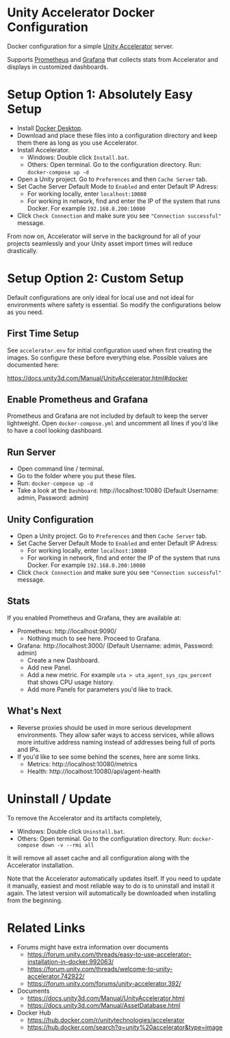 # Unity Accelerator Docker Configuration
Docker configuration for a simple [Unity Accelerator](https://hub.docker.com/r/unitytechnologies/accelerator) server.

Supports [Prometheus](https://prometheus.io/) and [Grafana](https://grafana.com/) that collects stats from Accelerator and displays in customized dashboards.


# Setup Option 1: Absolutely Easy Setup

- Install [Docker Desktop](https://www.docker.com/products/docker-desktop).
- Download and place these files into a configuration directory and keep them there as long as you use Accelerator.
- Install Accelerator.
  - Windows: Double click `Install.bat`.
  - Others: Open terminal. Go to the configuration directory. Run: `docker-compose up -d`
- Open a Unity project. Go to `Preferences` and then `Cache Server` tab. 
- Set Cache Server Default Mode to `Enabled` and enter Default IP Adress:
  - For working locally, enter `localhost:10080`
  - For working in network, find and enter the IP of the system that runs Docker. For example `192.168.0.200:10080`
- Click `Check Connection` and make sure you see `"Connection successful"` message.

From now on, Accelerator will serve in the background for all of your projects seamlessly and your Unity asset import times will reduce drastically. 


# Setup Option 2: Custom Setup

Default configurations are only ideal for local use and not ideal for environments where safety is essential. So modify the configurations below as you need.

## First Time Setup
See `accelerator.env` for initial configuration used when first creating the images. So configure these before everything else. Possible values are documented here:

https://docs.unity3d.com/Manual/UnityAccelerator.html#docker

## Enable Prometheus and Grafana

Prometheus and Grafana are not included by default to keep the server lightweight. Open `docker-compose.yml` and uncomment all lines if you'd like to have a cool looking dashboard.

## Run Server

- Open command line / terminal.
- Go to the folder where you put these files.
- Run: `docker-compose up -d`
- Take a look at the `Dashboard`: http://localhost:10080 (Default Username: admin, Password: admin)

## Unity Configuration
- Open a Unity project. Go to `Preferences` and then `Cache Server` tab. 
- Set Cache Server Default Mode to `Enabled` and enter Default IP Adress:
  - For working locally, enter `localhost:10080`
  - For working in network, find and enter the IP of the system that runs Docker. For example `192.168.0.200:10080`
- Click `Check Connection` and make sure you see `"Connection successful"` message.

## Stats
If you enabled Prometheus and Grafana, they are available at:
- Prometheus: http://localhost:9090/
  - Nothing much to see here. Proceed to Grafana.
- Grafana: http://localhost:3000/ (Default Username: admin, Password: admin)
  - Create a new Dashboard.
  - Add new Panel.
  - Add a new metric. For example `uta > uta_agent_sys_cpu_percent` that shows CPU usage history.
  - Add more Panels for parameters you'd like to track.

## What's Next

- Reverse proxies should be used in more serious development environments. They allow safer ways to access services, while allows more intuitive address naming instead of addresses being full of ports and IPs.
- If you'd like to see some behind the scenes, here are some links.
  - Metrics: http://localhost:10080/metrics
  - Health: http://localhost:10080/api/agent-health


# Uninstall / Update

To remove the Accelerator and its artifacts completely,
- Windows: Double click `Uninstall.bat`.
- Others: Open terminal. Go to the configuration directory. Run: `docker-compose down -v --rmi all`

It will remove all asset cache and all configuration along with the Accelerator installation.

Note that the Accelerator automatically updates itself. If you need to update it manually, easiest and most reliable way to do is to uninstall and install it again. The latest version will automatically be downloaded when installing from the beginning.


# Related Links
- Forums might have extra information over documents
  - https://forum.unity.com/threads/easy-to-use-accelerator-installation-in-docker.992063/
  - https://forum.unity.com/threads/welcome-to-unity-accelerator.742922/
  - https://forum.unity.com/forums/unity-accelerator.392/
- Documents
  - https://docs.unity3d.com/Manual/UnityAccelerator.html
  - https://docs.unity3d.com/Manual/AssetDatabase.html
- Docker Hub
  - https://hub.docker.com/r/unitytechnologies/accelerator
  - https://hub.docker.com/search?q=unity%20accelerator&type=image
